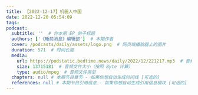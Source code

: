 ```yaml
---
title: 【2022-12-17】机器人中国
date: 2022-12-20 05:54:09
tags:
podcast:
  subtitle: ''  # 你本期 EP 的子标题
  authors: ['《睡前消息》编辑部']  # 本期作者
  cover: /podcasts/daily/assets/logo.png  # 网页端播放器上的图片
  duration: 571  # 时间长度
  media:
    url: https://podstatic.bedtime.news/daily/2022/12/221217.mp3  # 音频文件
    size: 13715181  # 音频文件大小（按照 Byte 计算）
    type: audio/mpeg  # 音频文件类型
  chapters: null # 本期节目章节 - 如果你想自动生成时间线 [可选的]
  references: null # 本期节目引用信息 - 如果你想自动生成引用信息模块 [可选的]
---
```

